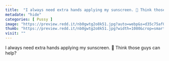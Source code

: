 ```yaml
---
title:  "I always need extra hands applying my sunscreen. 🍑 Think those guys can help?"
metadate: "hide"
categories: [ Pussy ]
image: "https://preview.redd.it/nb0gwtg2o8k51.jpg?auto=webp&s=d35c75af01c6d98e88c1762bfe14d8c1b13c4172"
thumb: "https://preview.redd.it/nb0gwtg2o8k51.jpg?width=1080&crop=smart&auto=webp&s=1415032c03199bb310fcc48e1380eb72e0d71de4"
visit: ""
---
```

I always need extra hands applying my sunscreen. 🍑 Think those guys can help?
